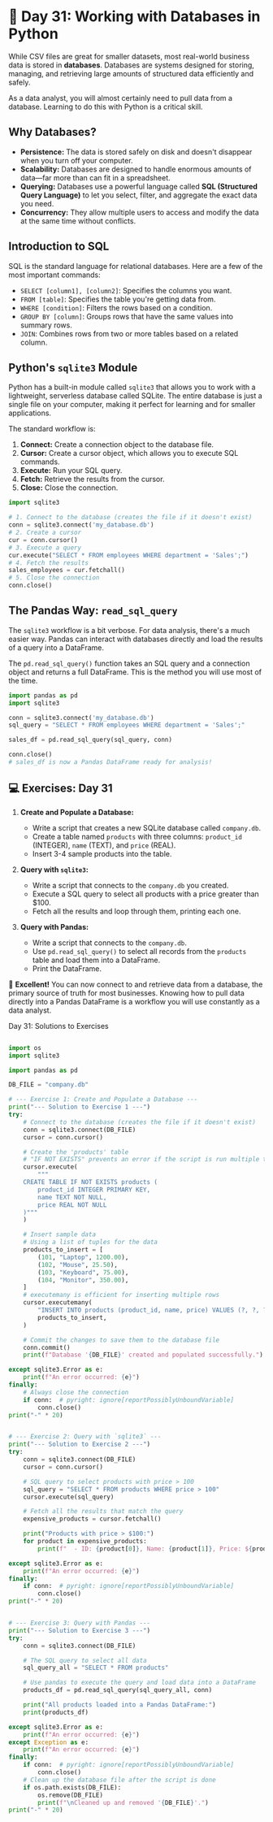 # 📘 Day 31: Working with Databases in Python

While CSV files are great for smaller datasets, most real-world business data is stored in **databases**. Databases are systems designed for storing, managing, and retrieving large amounts of structured data efficiently and safely.

As a data analyst, you will almost certainly need to pull data from a database. Learning to do this with Python is a critical skill.

## Why Databases?

- **Persistence:** The data is stored safely on disk and doesn't disappear when you turn off your computer.
- **Scalability:** Databases are designed to handle enormous amounts of data—far more than can fit in a spreadsheet.
- **Querying:** Databases use a powerful language called **SQL (Structured Query Language)** to let you select, filter, and aggregate the exact data you need.
- **Concurrency:** They allow multiple users to access and modify the data at the same time without conflicts.

## Introduction to SQL

SQL is the standard language for relational databases. Here are a few of the most important commands:

- `SELECT [column1], [column2]`: Specifies the columns you want.
- `FROM [table]`: Specifies the table you're getting data from.
- `WHERE [condition]`: Filters the rows based on a condition.
- `GROUP BY [column]`: Groups rows that have the same values into summary rows.
- `JOIN`: Combines rows from two or more tables based on a related column.

## Python's `sqlite3` Module

Python has a built-in module called `sqlite3` that allows you to work with a lightweight, serverless database called SQLite. The entire database is just a single file on your computer, making it perfect for learning and for smaller applications.

The standard workflow is:

1. **Connect:** Create a connection object to the database file.
1. **Cursor:** Create a cursor object, which allows you to execute SQL commands.
1. **Execute:** Run your SQL query.
1. **Fetch:** Retrieve the results from the cursor.
1. **Close:** Close the connection.

```python
import sqlite3

# 1. Connect to the database (creates the file if it doesn't exist)
conn = sqlite3.connect('my_database.db')
# 2. Create a cursor
cur = conn.cursor()
# 3. Execute a query
cur.execute("SELECT * FROM employees WHERE department = 'Sales';")
# 4. Fetch the results
sales_employees = cur.fetchall()
# 5. Close the connection
conn.close()
```

## The Pandas Way: `read_sql_query`

The `sqlite3` workflow is a bit verbose. For data analysis, there's a much easier way. Pandas can interact with databases directly and load the results of a query into a DataFrame.

The `pd.read_sql_query()` function takes an SQL query and a connection object and returns a full DataFrame. This is the method you will use most of the time.

```python
import pandas as pd
import sqlite3

conn = sqlite3.connect('my_database.db')
sql_query = "SELECT * FROM employees WHERE department = 'Sales';"

sales_df = pd.read_sql_query(sql_query, conn)

conn.close()
# sales_df is now a Pandas DataFrame ready for analysis!
```

## 💻 Exercises: Day 31

1. **Create and Populate a Database:**

   - Write a script that creates a new SQLite database called `company.db`.
   - Create a table named `products` with three columns: `product_id` (INTEGER), `name` (TEXT), and `price` (REAL).
   - Insert 3-4 sample products into the table.

1. **Query with `sqlite3`:**

   - Write a script that connects to the `company.db` you created.
   - Execute a SQL query to select all products with a price greater than $100.
   - Fetch all the results and loop through them, printing each one.

1. **Query with Pandas:**

   - Write a script that connects to the `company.db`.
   - Use `pd.read_sql_query()` to select all records from the `products` table and load them into a DataFrame.
   - Print the DataFrame.

🎉 **Excellent!** You can now connect to and retrieve data from a database, the primary source of truth for most businesses. Knowing how to pull data directly into a Pandas DataFrame is a workflow you will use constantly as a data analyst.

Day 31: Solutions to Exercises

```python

import os
import sqlite3

import pandas as pd

DB_FILE = "company.db"

# --- Exercise 1: Create and Populate a Database ---
print("--- Solution to Exercise 1 ---")
try:
    # Connect to the database (creates the file if it doesn't exist)
    conn = sqlite3.connect(DB_FILE)
    cursor = conn.cursor()

    # Create the 'products' table
    # "IF NOT EXISTS" prevents an error if the script is run multiple times
    cursor.execute(
        """
    CREATE TABLE IF NOT EXISTS products (
        product_id INTEGER PRIMARY KEY,
        name TEXT NOT NULL,
        price REAL NOT NULL
    )"""
    )

    # Insert sample data
    # Using a list of tuples for the data
    products_to_insert = [
        (101, "Laptop", 1200.00),
        (102, "Mouse", 25.50),
        (103, "Keyboard", 75.00),
        (104, "Monitor", 350.00),
    ]
    # executemany is efficient for inserting multiple rows
    cursor.executemany(
        "INSERT INTO products (product_id, name, price) VALUES (?, ?, ?)",
        products_to_insert,
    )

    # Commit the changes to save them to the database file
    conn.commit()
    print(f"Database '{DB_FILE}' created and populated successfully.")

except sqlite3.Error as e:
    print(f"An error occurred: {e}")
finally:
    # Always close the connection
    if conn:  # pyright: ignore[reportPossiblyUnboundVariable]
        conn.close()
print("-" * 20)


# --- Exercise 2: Query with `sqlite3` ---
print("--- Solution to Exercise 2 ---")
try:
    conn = sqlite3.connect(DB_FILE)
    cursor = conn.cursor()

    # SQL query to select products with price > 100
    sql_query = "SELECT * FROM products WHERE price > 100"
    cursor.execute(sql_query)

    # Fetch all the results that match the query
    expensive_products = cursor.fetchall()

    print("Products with price > $100:")
    for product in expensive_products:
        print(f"  - ID: {product[0]}, Name: {product[1]}, Price: ${product[2]:.2f}")

except sqlite3.Error as e:
    print(f"An error occurred: {e}")
finally:
    if conn:  # pyright: ignore[reportPossiblyUnboundVariable]
        conn.close()
print("-" * 20)


# --- Exercise 3: Query with Pandas ---
print("--- Solution to Exercise 3 ---")
try:
    conn = sqlite3.connect(DB_FILE)

    # The SQL query to select all data
    sql_query_all = "SELECT * FROM products"

    # Use pandas to execute the query and load data into a DataFrame
    products_df = pd.read_sql_query(sql_query_all, conn)

    print("All products loaded into a Pandas DataFrame:")
    print(products_df)

except sqlite3.Error as e:
    print(f"An error occurred: {e}")
except Exception as e:
    print(f"An error occurred: {e}")
finally:
    if conn:  # pyright: ignore[reportPossiblyUnboundVariable]
        conn.close()
    # Clean up the database file after the script is done
    if os.path.exists(DB_FILE):
        os.remove(DB_FILE)
        print(f"\nCleaned up and removed '{DB_FILE}'.")
print("-" * 20)

```
